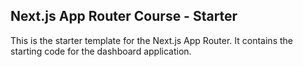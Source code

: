 ## Next.js App Router Course - Starter

This is the starter template for the Next.js App Router. It contains the starting code for the dashboard application.
